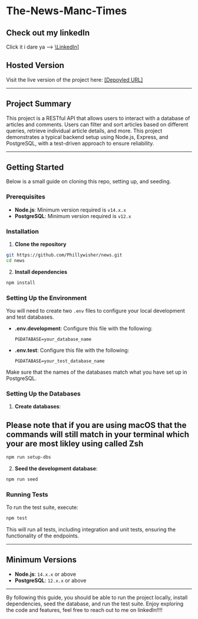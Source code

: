 # **The-News-Manc-Times**

## Check out my linkedIn

Click it i dare ya --> [\LinkedIn\]](<[LinkedIn](https://www.linkedin.com/in/phillywisher/)>)

## Hosted Version

Visit the live version of the project here: [\[Depoyled URL\]](https://the-news-manc-times.onrender.com/api)

---

## Project Summary

This project is a RESTful API that allows users to interact with a database of articles and comments. Users can filter and sort articles based on different queries, retrieve individual article details, and more. This project demonstrates a typical backend setup using Node.js, Express, and PostgreSQL, with a test-driven approach to ensure reliability.

---

## Getting Started

Below is a small guide on cloning this repo, setting up, and seeding.

### Prerequisites

- **Node.js**: Minimum version required is `v14.x.x`
- **PostgreSQL**: Minimum version required is `v12.x`

### Installation

1. **Clone the repository**

```bash
git https://github.com/Phillywisher/news.git
cd news
```

2. **Install dependencies**

```bash
npm install
```

### Setting Up the Environment

You will need to create two `.env` files to configure your local development and test databases.

- **.env.development**: Configure this file with the following:
  ```
  PGDATABASE=your_database_name
  ```
- **.env.test**: Configure this file with the following:
  ```
  PGDATABASE=your_test_database_name
  ```

Make sure that the names of the databases match what you have set up in PostgreSQL.

### Setting Up the Databases

1. **Create databases**:

## Please note that if you are using macOS that the commands will still match in your terminal which your are most likley using called Zsh

```bash
npm run setup-dbs
```

2. **Seed the development database**:

```bash
npm run seed
```

### Running Tests

To run the test suite, execute:

```bash
npm test
```

This will run all tests, including integration and unit tests, ensuring the functionality of the endpoints.

---

## Minimum Versions

- **Node.js**: `14.x.x` or above
- **PostgreSQL**: `12.x.x` or above

---

By following this guide, you should be able to run the project locally, install dependencies, seed the database, and run the test suite. Enjoy exploring the code and features, feel free to reach out to me on linkedIn!!!!
